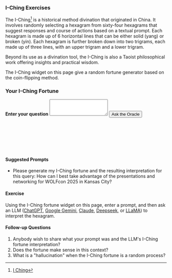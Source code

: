 ### I-Ching Exercises
The I-Ching[^WIKI] is a historical method divination that originated in China. It involves
randomly selecting a hexagram from sixty-four hexagrams that suggest responses
and course of actions based on a textual prompt. Each hexagram is made up of 6 horizontal
lines that can be either solid (yang) or broken (yin). Each hexagram is further broken down 
into two trigrams, each made up of three lines, with an upper trigram and a lower trigram. 

Beyond its use as a divination tool, the I-Ching is also a Taoist philosophical work offering insights and practical wisdom.

The I-Ching widget on this page give a random fortune generator based on the coin-flipping 
method.

<div class="wa-border-radius-m">
  <h3 slot="header">Your I-Ching Fortune</h3>
  <strong>Enter your question</strong>
  <textarea id="question" rows="3"></textarea>
  <button py-click="tell_fortune" type="button">Ask the Oracle</button>
</div>
<div id="fortune" style="visibility: hidden;">
  <p id="hexagram-character" style="font-size: 5rem;"></p>
  <p id="hexagram-name"></p>
  <p id="question-repeat"></p>
  <button py-click="copy_fortune">&#x2398;</button>
</div>

#### Suggested Prompts
- Please generate my I-Ching fortune and the resulting interpretation for this query:
  How can I best take advantage of the presentations and networking for WOLFcon 2025 in Kansas City? 

#### Exercise
Using the I-Ching fortune widget on this page, enter a prompt, and then
ask an LLM ([ChatGPT][CHATGPT], [Google Gemini][GEMINI], [Claude][CLAUDE], 
[Deepseek][DEEPSEEK], or [LLaMA][LLAMA]) to interpret the hexagram.

#### Follow-up Questions
1. Anybody wish to share what your prompt was and the LLM's I-Ching fortune interpretation? 
1. Does the fortune make sense in this context? 
1. What is a "hallucination" when the  I-Ching fortune is a random process?

[^WIKI]: [I Ching](https://en.wikipedia.org/wiki/I_Ching)

[CHATGPT]: https://chatgpt.com/
[CLAUDE]: https://www.anthropic.com/claude
[DEEPSEEK]: https://chat.deepseek.com/
[GEMINI]: https://gemini.google.com/app
[LLAMA]: https://ai.meta.com/
